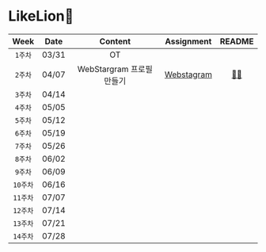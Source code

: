 # LikeLion🦁

|Week|Date|Content|Assignment|README|
:----------------------:|:--------------------:|:--------------------:|:----------------:|:----------------:|
|`1주차`|03/31|OT|
|`2주차`|04/07|WebStargram 프로필 만들기|[Webstagram]( https://github.com/hannachoi24/LikeLion.git/tree/master/Webstagram)|[👩‍💻](https://github.com/hannachoi24/LikeLion.git/blob/main/README/README_Webstagram.md)
|`3주차`|04/14|
|`4주차`|05/05|
|`5주차`|05/12|
|`6주차`|05/19|
|`7주차`|05/26|
|`8주차`|06/02|
|`9주차`|06/09|
|`10주차`|06/16|
|`11주차`|07/07|
|`12주차`|07/14|
|`13주차`|07/21|
|`14주차`|07/28|
